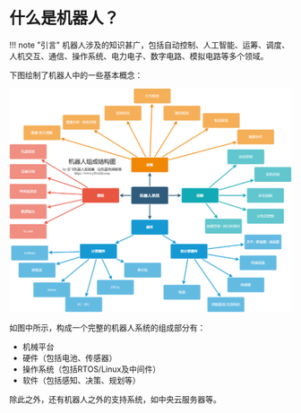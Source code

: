 # 什么是机器人？

!!! note "引言"
    机器人涉及的知识甚广，包括自动控制、人工智能、运筹、调度、人机交互、通信、操作系统、电力电子、数字电路、模拟电路等多个领域。

下图绘制了机器人中的一些基本概念：

![](_assets/robot_overview.png)

如图中所示，构成一个完整的机器人系统的组成部分有：

- 机械平台
- 硬件（包括电池、传感器）
- 操作系统（包括RTOS/Linux及中间件）
- 软件（包括感知、决策、规划等）

除此之外，还有机器人之外的支持系统，如中央云服务器等。
